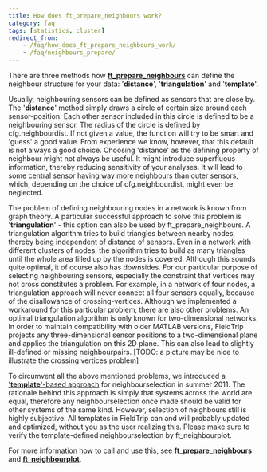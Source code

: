 ```yaml
---
title: How does ft_prepare_neighbours work?
category: faq
tags: [statistics, cluster]
redirect_from:
    - /faq/how_does_ft_prepare_neighbours_work/
    - /faq/neighbours_prepare/
---
```


There are three methods how **[ft_prepare_neighbours](/reference/ft_prepare_neighbours)** can define the neighbour structure for your data: '**distance**', '**triangulation**' and '**template**'.

Usually, neighbouring sensors can be defined as sensors that are close by. The '**distance**' method simply draws a circle of certain size around each sensor-position. Each other sensor included in this circle is defined to be a neighbouring sensor. The radius of the circle is defined by cfg.neighbourdist. If not given a value, the function will try to be smart and 'guess' a good value. From experience we know, however, that this default is not always a good choice. Choosing 'distance' as the defining property of neighbour might not always be useful. It might introduce superfluous information, thereby reducing sensitivity of your analyses. It will lead to some central sensor having way more neighbours than outer sensors, which, depending on the choice of cfg.neighbourdist, might even be neglected.

The problem of defining neighbouring nodes in a network is known from graph theory. A particular successful approach to solve this problem is '**triangulation**' - this option can also be used by ft_prepare_neighbours. A triangulation algorithm tries to build triangles between nearby nodes, thereby being independent of distance of sensors. Even in a network with different clusters of nodes, the algorithm tries to build as many triangles until the whole area filled up by the nodes is covered. Although this sounds quite optimal, it of course also has downsides. For our particular purpose of selecting neighbouring sensors, especially the constraint that vertices may not cross constitutes a problem. For example, in a network of four nodes, a triangulation approach will never connect all four sensors equally, because of the disallowance of crossing-vertices. Although we implemented a workaround for this particular problem, there are also other problems. An optimal triangulation algorithm is only known for two-dimensional networks. In order to maintain compatibility with older MATLAB versions, FieldTrip projects any three-dimensional sensor positions to a two-dimensional plane and applies the triangulation on this 2D plane. This can also lead to slightly ill-defined or missing neighbourpairs.
[TODO: a picture may be nice to illustrate the crossing vertices problem]

To circumvent all the above mentioned problems, we introduced a ['**template**'-based approach](/template/neighbours) for neighbourselection in summer 2011. The rationale behind this approach is simply that systems across the world are equal, therefore any neighbourselection once made should be valid for other systems of the same kind. However, selection of neighbours still is highly subjective. All templates in FieldTrip can and will probably updated and optimized, without you as the user realizing this. Please make sure to verify the template-defined neighbourselection by ft_neighbourplot.

For more information how to call and use this, see **[ft_prepare_neighbours](/reference/ft_prepare_neighbours)** and **[ft_neighbourplot](/reference/ft_neighbourplot)**.
